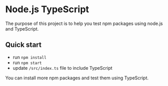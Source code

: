 # Node.js TypeScript 

The purpose of this project is to help you test npm packages using node.js and TypeScript.

## Quick start

- run `npm install`
- run `npm start`
- update `/src/index.ts` file to include TypeScript

You can install more npm packages and test them using TypeScript.